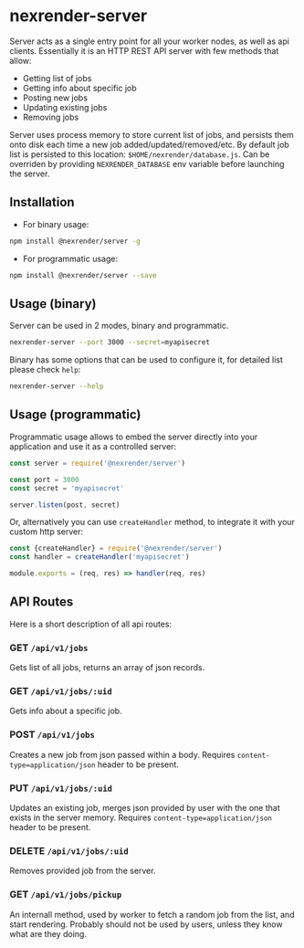 # nexrender-server

Server acts as a single entry point for all your worker nodes, as well as api clients.
Essentially it is an HTTP REST API server with few methods that allow:

* Getting list of jobs
* Getting info about specific job
* Posting new jobs
* Updating existing jobs
* Removing jobs

Server uses process memory to store current list of jobs, and persists them onto disk each time a new job added/updated/removed/etc.
By default job list is persisted to this location: `$HOME/nexrender/database.js`.
Can be overriden by providing `NEXRENDER_DATABASE` env variable before launching the server.

## Installation

* For binary usage:

```sh
npm install @nexrender/server -g
```

* For programmatic usage:

```sh
npm install @nexrender/server --save
```

## Usage (binary)

Server can be used in 2 modes, binary and programmatic.

```sh
nexrender-server --port 3000 --secret=myapisecret
```

Binary has some options that can be used to configure it, for detailed list please check `help`:

```sh
nexrender-server --help
```

## Usage (programmatic)

Programmatic usage allows to embed the server directly into your application and use it as a controlled server:

```js
const server = require('@nexrender/server')

const port = 3000
const secret = 'myapisecret'

server.listen(post, secret)
```

Or, alternatively you can use `createHandler` method, to integrate it with your custom http server:

```js
const {createHandler} = require('@nexrender/server')
const handler = createHandler('myapisecret')

module.exports = (req, res) => handler(req, res)
````
## API Routes

Here is a short description of all api routes:

### GET `/api/v1/jobs`

Gets list of all jobs, returns an array of json records.

### GET `/api/v1/jobs/:uid`

Gets info about a specific job.

### POST `/api/v1/jobs`

Creates a new job from json passed within a body.
Requires `content-type=application/json` header to be present.

### PUT `/api/v1/jobs/:uid`

Updates an existing job, merges json provided by user with the one that exists in the server memory.
Requires `content-type=application/json` header to be present.


### DELETE `/api/v1/jobs/:uid`

Removes provided job from the server.

### GET `/api/v1/jobs/pickup`

An internall method, used by worker to fetch a random job from the list, and start rendering.
Probably should not be used by users, unless they know what are they doing.

